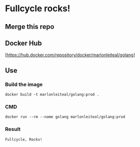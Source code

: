# Fullcycle rocks!

## Merge this repo


## Docker Hub
[https://hub.docker.com/repository/docker/marlonleiteal/golang]

## Use

### Build the image
```
docker build -t marlonleiteal/golang:prod .
```

### CMD
```
docker run --rm --name golang marlonleiteal/golang:prod
```
### Result
```
Fullcycle, Rocks!
```